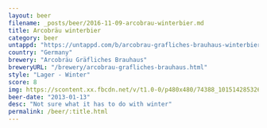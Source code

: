 ```yaml
---
layout: beer
filename: _posts/beer/2016-11-09-arcobrau-winterbier.md
title: Arcobräu winterbier
category: beer
untappd: "https://untappd.com/b/arcobrau-grafliches-brauhaus-winterbier/84426"
country: "Germany"
brewery: "Arcobräu Gräfliches Brauhaus"
breweryURL: "/brewery/arcobrau-grafliches-brauhaus.html"
style: "Lager - Winter"
score: 8
img: https://scontent.xx.fbcdn.net/v/t1.0-0/p480x480/74388_10151428532683745_883935005_n.jpg?oh=e82cb8c5ddf48465daf93bafca2b8801&oe=5944CDC3
beer-date: "2013-01-13"
desc: "Not sure what it has to do with winter"
permalink: /beer/:title.html
---
```

